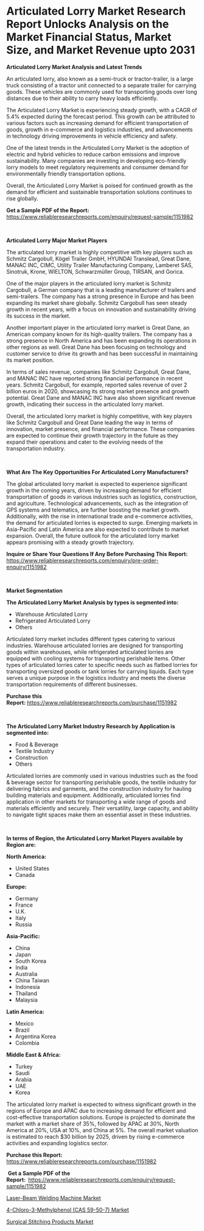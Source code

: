 <p><h1>Articulated Lorry Market Research Report Unlocks Analysis on the Market Financial Status, Market Size, and Market Revenue upto 2031</h1></p><p><strong>Articulated Lorry Market Analysis and Latest Trends</strong></p>
<p><p>An articulated lorry, also known as a semi-truck or tractor-trailer, is a large truck consisting of a tractor unit connected to a separate trailer for carrying goods. These vehicles are commonly used for transporting goods over long distances due to their ability to carry heavy loads efficiently.</p><p>The Articulated Lorry Market is experiencing steady growth, with a CAGR of 5.4% expected during the forecast period. This growth can be attributed to various factors such as increasing demand for efficient transportation of goods, growth in e-commerce and logistics industries, and advancements in technology driving improvements in vehicle efficiency and safety.</p><p>One of the latest trends in the Articulated Lorry Market is the adoption of electric and hybrid vehicles to reduce carbon emissions and improve sustainability. Many companies are investing in developing eco-friendly lorry models to meet regulatory requirements and consumer demand for environmentally friendly transportation options.</p><p>Overall, the Articulated Lorry Market is poised for continued growth as the demand for efficient and sustainable transportation solutions continues to rise globally.</p></p>
<p><strong>Get a Sample PDF of the Report:&nbsp;</strong> <a href="https://www.reliableresearchreports.com/enquiry/request-sample/1151982">https://www.reliableresearchreports.com/enquiry/request-sample/1151982</a></p>
<p>&nbsp;</p>
<p><strong>Articulated Lorry Major Market Players</strong></p>
<p><p>The articulated lorry market is highly competitive with key players such as Schmitz Cargobull, Kögel Trailer GmbH, HYUNDAI Translead, Great Dane, MANAC INC, CIMC, Utility Trailer Manufacturing Company, Lamberet SAS, Sinotruk, Krone, WIELTON, Schwarzmüller Group, TIRSAN, and Gorica. </p><p>One of the major players in the articulated lorry market is Schmitz Cargobull, a German company that is a leading manufacturer of trailers and semi-trailers. The company has a strong presence in Europe and has been expanding its market share globally. Schmitz Cargobull has seen steady growth in recent years, with a focus on innovation and sustainability driving its success in the market. </p><p>Another important player in the articulated lorry market is Great Dane, an American company known for its high-quality trailers. The company has a strong presence in North America and has been expanding its operations in other regions as well. Great Dane has been focusing on technology and customer service to drive its growth and has been successful in maintaining its market position.</p><p>In terms of sales revenue, companies like Schmitz Cargobull, Great Dane, and MANAC INC have reported strong financial performance in recent years. Schmitz Cargobull, for example, reported sales revenue of over 2 billion euros in 2020, showcasing its strong market presence and growth potential. Great Dane and MANAC INC have also shown significant revenue growth, indicating their success in the articulated lorry market. </p><p>Overall, the articulated lorry market is highly competitive, with key players like Schmitz Cargobull and Great Dane leading the way in terms of innovation, market presence, and financial performance. These companies are expected to continue their growth trajectory in the future as they expand their operations and cater to the evolving needs of the transportation industry.</p></p>
<p>&nbsp;</p>
<p><strong>What Are The Key Opportunities For Articulated Lorry Manufacturers?</strong></p>
<p><p>The global articulated lorry market is expected to experience significant growth in the coming years, driven by increasing demand for efficient transportation of goods in various industries such as logistics, construction, and agriculture. Technological advancements, such as the integration of GPS systems and telematics, are further boosting the market growth. Additionally, with the rise in international trade and e-commerce activities, the demand for articulated lorries is expected to surge. Emerging markets in Asia-Pacific and Latin America are also expected to contribute to market expansion. Overall, the future outlook for the articulated lorry market appears promising with a steady growth trajectory.</p></p>
<p><strong>Inquire or Share Your Questions If Any Before Purchasing This Report:</strong> <a href="https://www.reliableresearchreports.com/enquiry/pre-order-enquiry/1151982">https://www.reliableresearchreports.com/enquiry/pre-order-enquiry/1151982</a></p>
<p>&nbsp;</p>
<p><strong>Market Segmentation</strong></p>
<p><strong>The Articulated Lorry Market Analysis by types is segmented into:</strong></p>
<p><ul><li>Warehouse Articulated Lorry</li><li>Refrigerated Articulated Lorry</li><li>Others</li></ul></p>
<p><p>Articulated lorry market includes different types catering to various industries. Warehouse articulated lorries are designed for transporting goods within warehouses, while refrigerated articulated lorries are equipped with cooling systems for transporting perishable items. Other types of articulated lorries cater to specific needs such as flatbed lorries for transporting oversized goods or tank lorries for carrying liquids. Each type serves a unique purpose in the logistics industry and meets the diverse transportation requirements of different businesses.</p></p>
<p><strong>Purchase this Report:&nbsp;</strong><a href="https://www.reliableresearchreports.com/purchase/1151982">https://www.reliableresearchreports.com/purchase/1151982</a></p>
<p>&nbsp;</p>
<p><strong>The Articulated Lorry Market Industry Research by Application is segmented into:</strong></p>
<p><ul><li>Food & Beverage</li><li>Textile Industry</li><li>Construction</li><li>Others</li></ul></p>
<p><p>Articulated lorries are commonly used in various industries such as the food & beverage sector for transporting perishable goods, the textile industry for delivering fabrics and garments, and the construction industry for hauling building materials and equipment. Additionally, articulated lorries find application in other markets for transporting a wide range of goods and materials efficiently and securely. Their versatility, large capacity, and ability to navigate tight spaces make them an essential asset in these industries.</p></p>
<p>&nbsp;</p>
<p><strong>In terms of Region, the Articulated Lorry Market Players available by Region are:</strong></p>
<p>
    <p> <strong> North America: </strong>
        <ul>
            <li>United States</li>
            <li>Canada</li>
        </ul>
        </p> 
    <p> <strong> Europe: </strong>
        <ul>
            <li>Germany</li>
            <li>France</li>
            <li>U.K.</li>
            <li>Italy</li>
            <li>Russia</li>
        </ul>
        </p> 
    <p> <strong> Asia-Pacific: </strong>
        <ul>
            <li>China</li>
            <li>Japan</li>
            <li>South Korea</li>
            <li>India</li>
            <li>Australia</li>
            <li>China Taiwan</li>
            <li>Indonesia</li>
            <li>Thailand</li>
            <li>Malaysia</li>
        </ul>
        </p> 
    <p> <strong> Latin America: </strong>
        <ul>
            <li>Mexico</li>
            <li>Brazil</li>
            <li>Argentina Korea</li>
            <li>Colombia</li>
        </ul>
        </p> 
    <p> <strong> Middle East & Africa: </strong>
        <ul>
            <li>Turkey</li>
            <li>Saudi</li>
            <li>Arabia</li>
            <li>UAE</li>
            <li>Korea</li>
        </ul>
    </p>
    </p>
<p><p>The articulated lorry market is expected to witness significant growth in the regions of Europe and APAC due to increasing demand for efficient and cost-effective transportation solutions. Europe is projected to dominate the market with a market share of 35%, followed by APAC at 30%, North America at 20%, USA at 10%, and China at 5%. The overall market valuation is estimated to reach $30 billion by 2025, driven by rising e-commerce activities and expanding logistics sector.</p></p>
<p><strong>Purchase this Report: </strong><a href="https://www.reliableresearchreports.com/purchase/1151982">https://www.reliableresearchreports.com/purchase/1151982</a></p>
<p>&nbsp;<strong>Get a Sample PDF of the Report:&nbsp;&nbsp;</strong><a href="https://www.reliableresearchreports.com/enquiry/request-sample/1151982">https://www.reliableresearchreports.com/enquiry/request-sample/1151982</a></p>
<p><strong></strong></p>
<p><p><a href="https://view.publitas.com/reportprime-1/laser-beam-welding-machine-market-insights-market-players-and-forecast-till-2030/">Laser-Beam Welding Machine Market</a></p><p><a href="https://view.publitas.com/reportprime-1/4-chloro-3-methylphenol-cas-59-50-7-market-size-2023-2030-global-industrial-analysis-key-geographical-regions-market-share-top-key-players-product-types-and-forecast-research-report/">4-Chloro-3-Methylphenol (CAS 59-50-7) Market</a></p><p><a href="https://view.publitas.com/reportprime-1/surgical-stitching-products-market-size-market-trends-and-growth-outlook-forecasted-for-period-from-2023-to-2030/">Surgical Stitching Products Market</a></p></p>